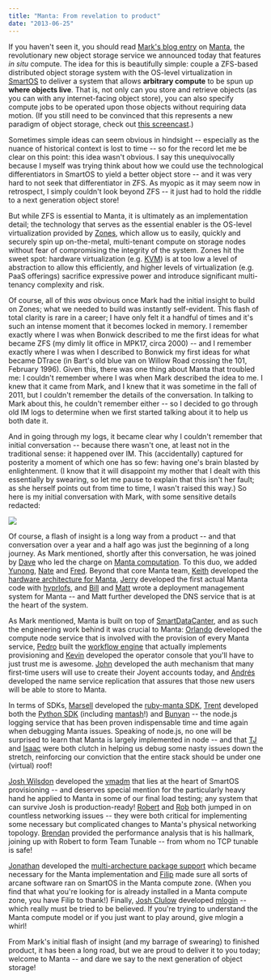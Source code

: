 ```yaml
---
title: "Manta: From revelation to product"
date: "2013-06-25"
---
```


If you haven't seen it, you should read [Mark's blog entry](http://www.joyent.com/blog/hello-manta-bringing-unix-to-big-data) on [Manta](http://www.joyent.com/products/manta), the revolutionary new object storage service we announced today that features _in situ_ compute. The idea for this is beautifully simple: couple a ZFS-based distributed object storage system with the OS-level virtualization in [SmartOS](http://smartos.org) to deliver a system that allows **arbitrary compute** to be spun up **where objects live**. That is, not only can you store and retrieve objects (as you can with any internet-facing object store), you can also specify compute jobs to be operated upon those objects without requiring data motion. (If you still need to be convinced that this represents a new paradigm of object storage, check out [this screencast](https://vimeo.com/68920633).)

Sometimes simple ideas can seem obvious in hindsight -- especially as the nuance of historical context is lost to time -- so for the record let me be clear on this point: this idea wasn't obvious. I say this unequivocally because I myself was trying think about how we could use the technological differentiators in SmartOS to yield a better object store -- and it was very hard to not seek that differentiator in ZFS. As myopic as it may seem now in retrospect, I simply couldn't look beyond ZFS -- it just had to hold the riddle to a next generation object store!

But while ZFS is essential to Manta, it is ultimately as an implementation detail; the technology that serves as the essential enabler is the OS-level virtualization provided by [Zones](http://wiki.smartos.org/display/DOC/Zones), which allow us to easily, quickly and securely spin up on-the-metal, multi-tenant compute on storage nodes without fear of compromising the integrity of the system. Zones hit the sweet spot: hardware virtualization (e.g. [KVM](http://wiki.smartos.org/display/DOC/KVM)) is at too low a level of abstraction to allow this efficiently, and higher levels of virtualization (e.g. PaaS offerings) sacrifice expressive power and introduce significant multi-tenancy complexity and risk.

Of course, all of this _was_ obvious once Mark had the initial insight to build on Zones; what we needed to build was instantly self-evident. This flash of total clarity is rare in a career; I have only felt it a handful of times and it's such an intense moment that it becomes locked in memory. I remember exactly where I was when Bonwick described to me the first ideas for what became ZFS (my dimly lit office in MPK17, circa 2000) -- and I remember exactly where I was when I described to Bonwick my first ideas for what became DTrace (in Bart's old blue van on Willow Road crossing the 101, February 1996). Given this, there was one thing about Manta that troubled me: I couldn't remember where I was when Mark described the idea to me. I knew that it came from Mark, and I knew that it was sometime in the fall of 2011, but I couldn't remember the details of the conversation. In talking to Mark about this, he couldn't remember either -- so I decided to go through old IM logs to determine when we first started talking about it to help us both date it.

And in going through my logs, it became clear why I couldn't remember that initial conversation -- because there wasn't one, at least not in the traditional sense: it happened over IM. This (accidentally) captured for posterity a moment of which one has so few: having one's brain blasted by enlightenment. (I know that it will disappoint my mother that I dealt with this essentially by swearing, so let me pause to explain that this isn't her fault; as she herself points out from time to time, I wasn't raised this way.) So here is my initial conversation with Mark, with some sensitive details redacted:

![](http://dtrace.org/resources/bmc/manta-cavage.png)

Of course, a flash of insight is a long way from a product -- and that conversation over a year and a half ago was just the beginning of a long journey. As Mark mentioned, shortly after this conversation, he was joined by [Dave](https://github.com/davepacheco) who led the charge on [Manta computation](http://dtrace.org/blogs/dap/2013/06/25/inside-manta-distributing-the-unix-shell/). To this duo, we added [Yunong](https://github.com/yunong), [Nate](https://github.com/nfitch) and [Fred](https://github.com/fkuo). Beyond that core Manta team, [Keith](https://github.com/wesolows) developed the [hardware architecture for Manta](http://dtrace.org/blogs/wesolows/2013/06/25/manta-what-lies-beneath/), [Jerry](https://github.com/jjelinek) developed the first actual Manta code with [hyprlofs](https://github.com/joyent/illumos-joyent/blob/master/usr/src/uts/common/fs/hyprlofs/hyprlofs_vfsops.c#L25-L63), and [Bill](https://github.com/pijewski) and [Matt](https://github.com/notmatt) wrote a deployment management system for Manta -- and Matt further developed the DNS service that is at the heart of the system.

As Mark mentioned, Manta is built on top of [SmartDataCanter](http://joyent.com/products/private-cloud), and as such the engineering work behind it was crucial to Manta: [Orlando](https://github.com/orlandov) developed the compute node service that is involved with the provision of every Manta service, [Pedro](https://github.com/kusor) built the [workflow engine](https://github.com/kusor/node-workflow) that actually implements provisioning and [Kevin](https://github.com/kevinykchan) developed the operator console that you'll have to just trust me is awesome. [John](https://github.com/JohnSonnenschein) developed the auth mechanism that many first-time users will use to create their Joyent accounts today, and [Andrés](https://github.com/cachafla) developed the name service replication that assures that those new users will be able to store to Manta.

In terms of SDKs, [Marsell](https://github.com/Marsell) developed the [ruby-manta SDK](https://github.com/joyent/ruby-manta), [Trent](https://github.com/trentm) developed both the [Python SDK](https://github.com/joyent/python-manta) (including [mantash](https://github.com/joyent/python-manta/blob/master/bin/mantash)!) and [Bunyan](https://github.com/trentm/node-bunyan) -- the node.js logging service that has been proven indispensable time and time again when debugging Manta issues. Speaking of node.js, no one will be surprised to learn that Manta is largely implemented in node -- and that [TJ](https://github.com/tjfontaine) and [Isaac](https://github.com/isaacs) were both clutch in helping us debug some nasty issues down the stretch, reinforcing our conviction that the entire stack should be under one (virtual) roof!

[Josh Wilsdon](https://github.com/joshwilsdon) developed the [vmadm](https://github.com/joyent/smartos-live/blob/master/src/vm/man/vmadm.1m.md) that lies at the heart of SmartOS provisioning -- and deserves special mention for the particularly heavy hand he applied to Manta in some of our final load testing; any system that can survive Josh is production-ready! [Robert](https://github.com/rmustacc) and [Rob](https://github.com/rgulewich) both jumped in on countless networking issues -- they were both critical for implementing some necessary but complicated changes to Manta's physical networking topology. [Brendan](http://dtrace.org/blogs/brendan) provided the performance analysis that is his hallmark, joining up with Robert to form Team Tunable -- from whom no TCP tunable is safe!

[Jonathan](http://www.perkin.org.uk/) developed the [multi-archecture package support](http://www.perkin.org.uk/posts/multiarch-package-support-in-smartos.html) which became necessary for the Manta implementation and [Filip](https://github.com/mamash/) made sure all sorts of arcane software ran on SmartOS in the Manta compute zone. (When you find that what you're looking for is already installed in a Manta compute zone, you have Filip to thank!) Finally, [Josh Clulow](https://github.com/jclulow) developed [mlogin](http://blog.sysmgr.org/2013/06/manta-mlogin.html) -- which really must be tried to be believed. If you're trying to understand the Manta compute model or if you just want to play around, give mlogin a whirl!

From Mark's initial flash of insight (and my barrage of swearing) to finished product, it has been a long road, but we are proud to deliver it to you today; welcome to Manta -- and dare we say to the next generation of object storage!
